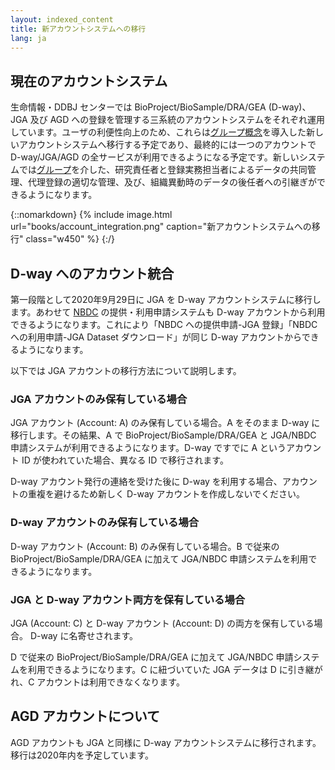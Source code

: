 ```yaml
---
layout: indexed_content
title: 新アカウントシステムへの移行
lang: ja
---
```


## 現在のアカウントシステム <a name="current-account"></a>

生命情報・DDBJ センターでは BioProject/BioSample/DRA/GEA (D-way)、JGA 及び AGD への登録を管理する三系統のアカウントシステムをそれぞれ運用しています。ユーザの利便性向上のため、これらは[グループ概念](group.html)を導入した新しいアカウントシステムへ移行する予定であり、最終的には一つのアカウントで D-way/JGA/AGD の全サービスが利用できるようになる予定です。新しいシステムでは[グループ](group.html)を介した、研究責任者と登録実務担当者によるデータの共同管理、代理登録の適切な管理、及び、組織異動時のデータの後任者への引継ぎができるようになります。

{::nomarkdown}
{% include image.html url="books/account_integration.png" caption="新アカウントシステムへの移行" class="w450" %}
{:/}

## D-way へのアカウント統合<a name="migration"></a>

第一段階として2020年9月29日に JGA を D-way アカウントシステムに移行します。あわせて <a href="https://humandbs.biosciencedbc.jp/">NBDC</a> の提供・利用申請システムも D-way アカウントから利用できるようになります。これにより「NBDC への提供申請-JGA 登録」「NBDC への利用申請-JGA Dataset ダウンロード」が同じ D-way アカウントからできるようになります。

以下では JGA アカウントの移行方法について説明します。

### JGA アカウントのみ保有している場合 <a name="jga-only"></a>

JGA アカウント (Account: A) のみ保有している場合。A をそのまま D-way に移行します。その結果、A で BioProject/BioSample/DRA/GEA と JGA/NBDC 申請システムが利用できるようになります。D-way ですでに A というアカウント ID が使われていた場合、異なる ID で移行されます。

<span class="red">D-way アカウント発行の連絡を受けた後に D-way を利用する場合、アカウントの重複を避けるため新しく D-way アカウントを作成しないでください。</span>

### D-way アカウントのみ保有している場合 <a name="dway-only"></a>

D-way アカウント (Account: B) のみ保有している場合。B で従来の BioProject/BioSample/DRA/GEA に加えて JGA/NBDC 申請システムを利用できるようになります。

### JGA と D-way アカウント両方を保有している場合 <a name="jga-and-dway"></a>

JGA (Account: C) と D-way アカウント (Account: D) の両方を保有している場合。
<span class="red">D-way に名寄せされます。</span> 

D で従来の BioProject/BioSample/DRA/GEA に加えて JGA/NBDC 申請システムを利用できるようになります。C に紐づいていた JGA データは D に引き継がれ、C アカウントは利用できなくなります。

## AGD アカウントについて <a name="agd-account"></a>

AGD アカウントも JGA と同様に D-way アカウントシステムに移行されます。移行は2020年内を予定しています。